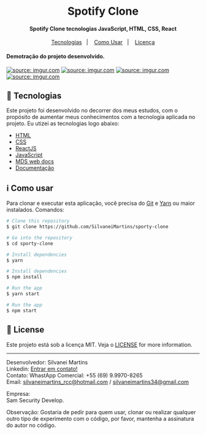 <h1 align="center">
    Spotify Clone
</h1>

<h4 align="center">
  Spotify Clone tecnologias JavaScript, HTML, CSS, React
</h4>

<p align="center">
  <a href="#rocket-tecnologias">Tecnologias</a>&nbsp;&nbsp;&nbsp;|&nbsp;&nbsp;&nbsp;
  <a href="#information_source-como-usar">Como Usar</a>&nbsp;&nbsp;&nbsp;|&nbsp;&nbsp;&nbsp;
  <a href="#memo-license">Licença</a>
</p>

<h4 align="left">
  Demotração do projeto desenvolvido.
</h4>

<a href="https://imgur.com/3g8iMYu"><img src="https://i.imgur.com/3g8iMYu.png" title="source: imgur.com" /></a>
<a href="https://imgur.com/E3aPUNE"><img src="https://i.imgur.com/E3aPUNE.png" title="source: imgur.com" /></a>
<a href="https://imgur.com/KnLgAKL"><img src="https://i.imgur.com/KnLgAKL.png" title="source: imgur.com" /></a>
<a href="https://imgur.com/rE2UXYR"><img src="https://i.imgur.com/rE2UXYR.png" title="source: imgur.com" /></a>

## :rocket: Tecnologias

Este projeto foi desenvolvido no decorrer dos meus estudos, com o propósito de aumentar meus conhecimentos com a tecnologia aplicada no projeto. Eu utizei as tecnologias logo abaixo:

-  [HTML](https://developer.mozilla.org/pt-BR/docs/Web/HTML)
-  [CSS](https://developer.mozilla.org/pt-BR/docs/Web/CSS/)
-  [ReactJS](https://reactjs.org/)
-  [JavaScript](https://www.javascript.com/)
-  [MDS web docs](https://developer.mozilla.org/pt-BR/)
-  [Documentação](https://pt.wikipedia.org/wiki/JavaScript)

## :information_source: Como usar

Para clonar e executar esta aplicação, você precisa do [Git](https://git-scm.com) e [Yarn](https://yarnpkg.com/) ou maior instalados. Comandos:

```bash
# Clone this repository
$ git clone https://github.com/SilvaneiMartins/sporty-clone

# Go into the repository
$ cd sporty-clone

# Install dependencies
$ yarn

# Install dependencies
$ npm install

# Run the app
$ yarn start

# Run the app
$ npm start
```

## :memo: License
Este projeto está sob a licença MIT. Veja o [LICENSE](https://github.com/SilvaneiMartins/sporty-clone/blob/master/LICENSE) for more information.

---

Desenvolvedor: Silvanei Martins<br>
Linkedin: [Entrar em contato!](https://www.linkedin.com/in/silvanei-martins-a5412436/)<br>
Contato: WhastApp Comercial: +55 (69) 9.9970-8265 <br>
Email: silvaneimartins_rcc@hotmail.com / silvaneimartins34@gmail.com<br>

Empresa: <br>
Sam Security Develop.<br>

Observação: Gostaria de pedir para quem usar, clonar ou realizar qualquer outro tipo de experimento com o código,
por favor, mantenha a assinatura do autor no código.
